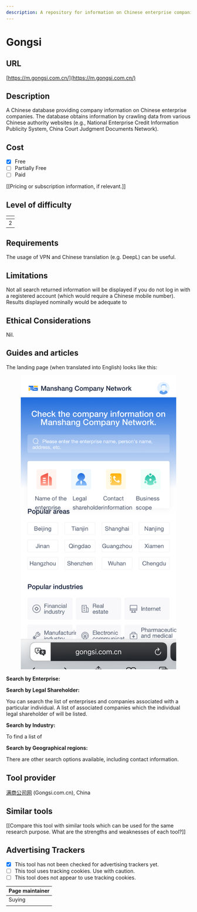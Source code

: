 ```yaml
---
description: A repository for information on Chinese enterprise companies.
---
```


# Gongsi

## URL

[https://m.gongsi.com.cn/](https://m.gongsi.com.cn/)

## Description

A Chinese database providing company information on Chinese enterprise companies. The database obtains information by crawling data from various Chinese authority websites (e.g., National Enterprise Credit Information Publicity System, China Court Judgment Documents Network).

## Cost

* [x] Free
* [ ] Partially Free
* [ ] Paid

\[\[Pricing or subscription information, if relevant.]]

## Level of difficulty

<table><thead><tr><th data-type="rating" data-max="5"></th></tr></thead><tbody><tr><td>2</td></tr></tbody></table>

## Requirements

The usage of VPN and Chinese translation (e.g. DeepL) can be useful.

## Limitations

Not all search returned information will be displayed if you do not log in with a registered account (which would require a Chinese mobile number). Results displayed nominally would be adequate to&#x20;

## Ethical Considerations

Nil.

## Guides and articles

The landing page (when translated into English) looks like this:

<figure><img src=".gitbook/assets/image (1).png" alt=""><figcaption></figcaption></figure>

**Search by Enterprise:**&#x20;



**Search by Legal Shareholder:**

You can search the list of enterprises and companies associated with a particular individual. A list of associated companies which the individual legal shareholder of will be listed.

**Search by Industry:**

To find a list of&#x20;



**Search by Geographical regions:**



There are other search options available, including contact information.

## Tool provider

[满商公司网](https://www.gongsi.com.cn/) (Gongsi.com.cn), China

## Similar tools

\[\[Compare this tool with similar tools which can be used for the same research purpose. What are the strengths and weaknesses of each tool?]]

## Advertising Trackers

* [x] This tool has not been checked for advertising trackers yet.
* [ ] This tool uses tracking cookies. Use with caution.
* [ ] This tool does not appear to use tracking cookies.

| Page maintainer |
| --------------- |
| Suying          |
|                 |

